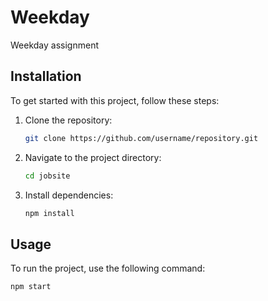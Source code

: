 # Weekday

Weekday assignment 

## Installation

To get started with this project, follow these steps:

1. Clone the repository:

    ```bash
    git clone https://github.com/username/repository.git
    ```

2. Navigate to the project directory:

    ```bash
    cd jobsite
    ```

3. Install dependencies:

    ```bash
    npm install
    ```

## Usage

To run the project, use the following command:

```bash
npm start
